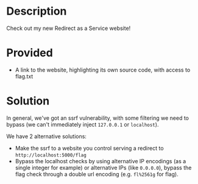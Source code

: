 # Description

Check out my new Redirect as a Service website! 

# Provided

- A link to the website, highlighting its own source code, with access to flag.txt

# Solution

In general, we've got an ssrf vulnerability, with some filtering we need to bypass (we can't immediately inject `127.0.0.1` or `localhost`).

We have 2 alternative solutions:

- Make the ssrf to a website you control serving a redirect to `http://localhost:5000/flag`
- Bypass the localhost checks by using alternative IP encodings (as a single integer for example) or alternative IPs (like `0.0.0.0`), bypass the flag check through a double url encoding (e.g. `fl%2561g` for flag).

